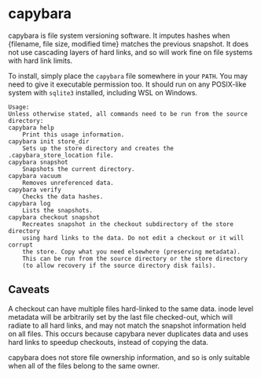 <!--
Copyright (c) 2023 Logan Ryan McLintock

Permission to use, copy, modify, and distribute this software for any
purpose with or without fee is hereby granted, provided that the above
copyright notice and this permission notice appear in all copies.

THE SOFTWARE IS PROVIDED "AS IS" AND THE AUTHOR DISCLAIMS ALL WARRANTIES
WITH REGARD TO THIS SOFTWARE INCLUDING ALL IMPLIED WARRANTIES OF
MERCHANTABILITY AND FITNESS. IN NO EVENT SHALL THE AUTHOR BE LIABLE FOR
ANY SPECIAL, DIRECT, INDIRECT, OR CONSEQUENTIAL DAMAGES OR ANY DAMAGES
WHATSOEVER RESULTING FROM LOSS OF USE, DATA OR PROFITS, WHETHER IN AN
ACTION OF CONTRACT, NEGLIGENCE OR OTHER TORTIOUS ACTION, ARISING OUT OF
OR IN CONNECTION WITH THE USE OR PERFORMANCE OF THIS SOFTWARE.

-->
capybara
========

capybara is file system versioning software. It imputes hashes when
{filename, file size, modified time} matches the previous snapshot.
It does not use cascading layers of hard links, and so will work fine
on file systems with hard link limits.

To install, simply place the `capybara` file somewhere in your `PATH`.
You may need to give it executable permission too. It should run on any
POSIX-like system with `sqlite3` installed, including WSL on Windows.

```
Usage:
Unless otherwise stated, all commands need to be run from the source directory:
capybara help
    Print this usage information.
capybara init store_dir
    Sets up the store directory and creates the .capybara_store_location file.
capybara snapshot
    Snapshots the current directory.
capybara vacuum
    Removes unreferenced data.
capybara verify
    Checks the data hashes.
capybara log
    Lists the snapshots.
capybara checkout snapshot
    Recreates snapshot in the checkout subdirectory of the store directory
    using hard links to the data. Do not edit a checkout or it will corrupt
    the store. Copy what you need elsewhere (preserving metadata).
    This can be run from the source directory or the store directory
    (to allow recovery if the source directory disk fails).
```

Caveats
-------
A checkout can have multiple files hard-linked to the same data.
inode level metadata will be arbitrarily set by the last file checked-out,
which will radiate to all hard links, and may not match the snapshot
information held on all files. This occurs because capybara never duplicates
data and uses hard links to speedup checkouts, instead of copying the data.

capybara does not store file ownership information, and so is only suitable
when all of the files belong to the same owner.
